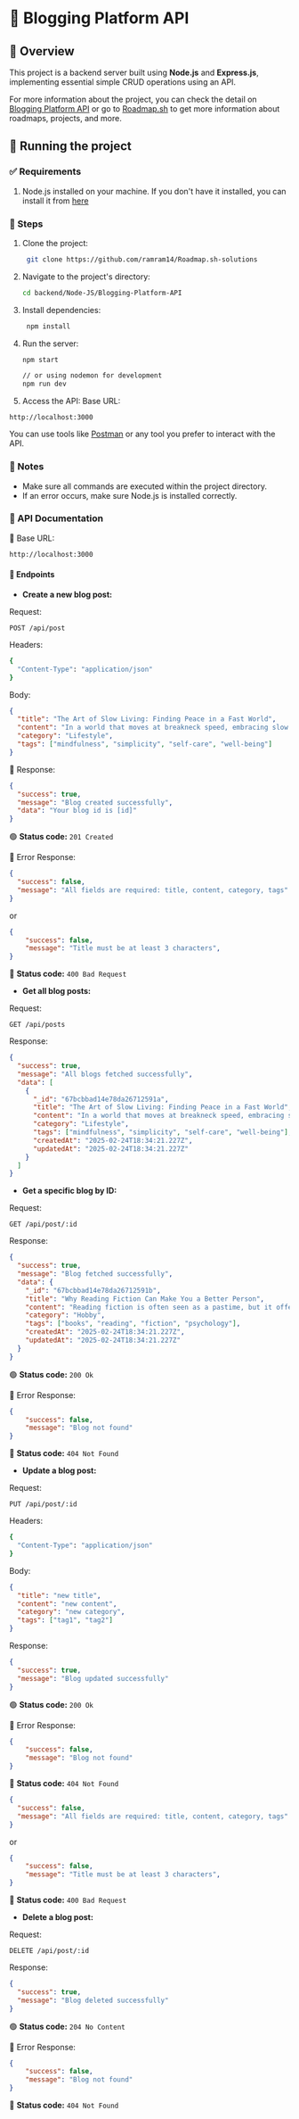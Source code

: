 # 📕 Blogging Platform API

## 📖 Overview

This project is a backend server built using **Node.js** and **Express.js**, implementing essential simple CRUD operations using an API.

For more information about the project, you can check the detail on [Blogging Platform API](https://roadmap.sh/projects/blogging-platform-api) or go to [Roadmap.sh](https://roadmap.sh) to get more information about roadmaps, projects, and more.

## 🚀 Running the project

### ✅ Requirements

1. Node.js installed on your machine. If you don't have it installed, you can install it from [here](https://nodejs.org/en/download)

### 📌 Steps

1. Clone the project:

   ```bash
    git clone https://github.com/ramram14/Roadmap.sh-solutions
   ```

2. Navigate to the project's directory:

   ```bash
   cd backend/Node-JS/Blogging-Platform-API
   ```

3. Install dependencies:

   ```bash
    npm install
   ```

4. Run the server:

   ```bash
   npm start

   // or using nodemon for development
   npm run dev
   ```

5. Access the API:
   Base URL:

```http
http://localhost:3000
```

You can use tools like [Postman](https://www.postman.com/) or any tool you prefer to interact with the API.

### 📌 Notes

- Make sure all commands are executed within the project directory.
- If an error occurs, make sure Node.js is installed correctly.

### 📝 API Documentation

🚀 Base URL:

```bash
http://localhost:3000
```

#### 📌 Endpoints

- **Create a new blog post:**

Request:

```http
POST /api/post
```

Headers:

```bash
{
  "Content-Type": "application/json"
}
```

Body:

```json
{
  "title": "The Art of Slow Living: Finding Peace in a Fast World",
  "content": "In a world that moves at breakneck speed, embracing slow living can be a radical act. Slow living is about intentionality, mindfulness, and savoring the present moment. It’s about simplifying our schedules, reducing distractions, and making time for the things that truly matter. This approach to life can lead to greater fulfillment, deeper relationships, and improved well-being. In this article, we’ll explore the philosophy behind slow living and practical ways to incorporate it into daily life.",
  "category": "Lifestyle",
  "tags": ["mindfulness", "simplicity", "self-care", "well-being"]
}
```

📌 Response:

```json
{
  "success": true,
  "message": "Blog created successfully",
  "data": "Your blog id is [id]"
}
```

🟢 **Status code:** `201 Created`

📌 Error Response:

```json
{
  "success": false,
  "message": "All fields are required: title, content, category, tags"
}
```

or

```json
{
    "success": false,
    "message": "Title must be at least 3 characters",
}
```

🔴 **Status code:** `400 Bad Request`

- **Get all blog posts:**

Request:

```http
GET /api/posts
```

Response:

```json
{
  "success": true,
  "message": "All blogs fetched successfully",
  "data": [
    {
      "_id": "67bcbbad14e78da26712591a",
      "title": "The Art of Slow Living: Finding Peace in a Fast World",
      "content": "In a world that moves at breakneck speed, embracing slow living can be a radical act. Slow living is about intentionality, mindfulness, and savoring the present moment. It’s about simplifying our schedules, reducing distractions, and making time for the things that truly matter. This approach to life can lead to greater fulfillment, deeper relationships, and improved well-being. In this article, we’ll explore the philosophy behind slow living and practical ways to incorporate it into daily life.",
      "category": "Lifestyle",
      "tags": ["mindfulness", "simplicity", "self-care", "well-being"],
      "createdAt": "2025-02-24T18:34:21.227Z",
      "updatedAt": "2025-02-24T18:34:21.227Z"
    }
  ]
}
```

- **Get a specific blog by ID:**

Request:

```http
GET /api/post/:id
```

Response:

```json
{
  "success": true,
  "message": "Blog fetched successfully",
  "data": {
    "_id": "67bcbbad14e78da26712591b",
    "title": "Why Reading Fiction Can Make You a Better Person",
    "content": "Reading fiction is often seen as a pastime, but it offers profound psychological and emotional benefits. Studies have shown that engaging with fictional stories enhances empathy, improves cognitive abilities, and even reduces stress. By immersing ourselves in different narratives, we gain insight into human nature and develop a broader perspective on life. Whether it’s a classic novel or contemporary storytelling, reading fiction can shape our worldview in unexpected ways.",
    "category": "Hobby",
    "tags": ["books", "reading", "fiction", "psychology"],
    "createdAt": "2025-02-24T18:34:21.227Z",
    "updatedAt": "2025-02-24T18:34:21.227Z"
  }
}
```

🟢 **Status code:** `200 Ok`

📌 Error Response:

```json
{
    "success": false,
    "message": "Blog not found"
}
```

🔴 **Status code:** `404 Not Found`

- **Update a blog post:**

Request:

```http
PUT /api/post/:id
```

Headers:

```bash
{
  "Content-Type": "application/json"
}
```

Body:

```json
{
  "title": "new title",
  "content": "new content",
  "category": "new category",
  "tags": ["tag1", "tag2"]
}
```

Response:

```json
{
  "success": true,
  "message": "Blog updated successfully"
}
```

🟢 **Status code:** `200 Ok`

📌 Error Response:

```json
{
    "success": false,
    "message": "Blog not found"
}
```

🔴 **Status code:** `404 Not Found`

```json
{
  "success": false,
  "message": "All fields are required: title, content, category, tags"
}
```

or

```json
{
    "success": false,
    "message": "Title must be at least 3 characters",
}
```

🔴 **Status code:** `400 Bad Request`

- **Delete a blog post:**

Request:

```http
DELETE /api/post/:id
```

Response:

```json
{
  "success": true,
  "message": "Blog deleted successfully"
}
```

🟢 **Status code:** `204 No Content`

📌 Error Response:

```json
{
    "success": false,
    "message": "Blog not found"
}
```

🔴 **Status code:** `404 Not Found`
